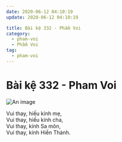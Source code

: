 ```yaml
---
date: 2020-06-12 04:10:19
update: 2020-06-12 04:10:19

title: Bài kệ 332 - Phẩm Voi
category:
  - pham-voi
  - Phẩm Voi
tag:
  - pham-voi
---
```


# Bài kệ 332 - Pham Voi

![An image](/img/pham-voi/pham-voi-332.jpg)

Vui thay, hiếu kính mẹ,<br>Vui thay, hiếu kính cha,<br>Vui thay, kính Sa môn,<br>Vui thay, kính Hiền Thánh.<br>
